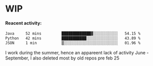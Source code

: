 # WIP

#### Reacent activity:
<!--START_SECTION:waka-->

```txt
Java     52 mins         █████████████▓░░░░░░░░░░░   54.15 %
Python   42 mins         ███████████░░░░░░░░░░░░░░   43.89 %
JSON     1 min           ▒░░░░░░░░░░░░░░░░░░░░░░░░   01.96 %
```

<!--END_SECTION:waka-->

I work during the summer, hence an appareent lack of activity June - September, I also deleted most by old repos pre feb 25
